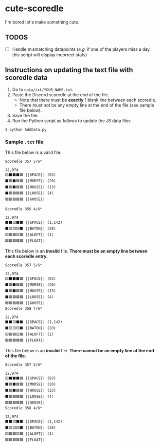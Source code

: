 # cute-scoredle
I'm bored let's make something cute.

## TODOS
- [ ] Handle mismatching datapoints (_e.g._ if one of the players miss a day, this script will display incorrect stats)

## Instructions on updating the text file with scoredle data
1. Go to `data/txt/YOUR_NAME.txt`.
2. Paste the Discord scoredle at the end of the file. 
   * Note that there must be **exactly** 1 blank line between each scoredle.
   * There must not be any empty line at the end of the file (see sample file below).
3. Save the file.
4. Run the Python script as follows to update the JS data files
```
$ python AddData.py
```

### Sample `.txt` file
This file below is a valid file.
```
Scoredle 357 5/6*

12,974
🟨⬛⬛⬛🟩 ||SPACE|| (93)
⬛🟩⬛🟩🟩 ||MORSE|| (20)
⬛🟩⬛🟩🟩 ||HOUSE|| (13)
⬛🟩🟩🟩🟩 ||LOOSE|| (4)
🟩🟩🟩🟩🟩 ||GOOSE||

Scoredle 358 4/6*

12,974
⬛⬛🟨⬛⬛ ||SPACE|| (1,142)
⬛🟨🟨🟨⬛ ||BATON|| (28)
🟨🟩🟩🟨🟩 ||ALOFT|| (1)
🟩🟩🟩🟩🟩 ||FLOAT||
```

This file below is an **invalid** file. **There must be an empty line between each scoredle entry.**
```
Scoredle 357 5/6*

12,974
🟨⬛⬛⬛🟩 ||SPACE|| (93)
⬛🟩⬛🟩🟩 ||MORSE|| (20)
⬛🟩⬛🟩🟩 ||HOUSE|| (13)
⬛🟩🟩🟩🟩 ||LOOSE|| (4)
🟩🟩🟩🟩🟩 ||GOOSE||
Scoredle 358 4/6*

12,974
⬛⬛🟨⬛⬛ ||SPACE|| (1,142)
⬛🟨🟨🟨⬛ ||BATON|| (28)
🟨🟩🟩🟨🟩 ||ALOFT|| (1)
🟩🟩🟩🟩🟩 ||FLOAT||
```

This file below is an **invalid** file. **There cannot be an empty line at the end of the file.**
```
Scoredle 357 5/6*

12,974
🟨⬛⬛⬛🟩 ||SPACE|| (93)
⬛🟩⬛🟩🟩 ||MORSE|| (20)
⬛🟩⬛🟩🟩 ||HOUSE|| (13)
⬛🟩🟩🟩🟩 ||LOOSE|| (4)
🟩🟩🟩🟩🟩 ||GOOSE||
Scoredle 358 4/6*

12,974
⬛⬛🟨⬛⬛ ||SPACE|| (1,142)
⬛🟨🟨🟨⬛ ||BATON|| (28)
🟨🟩🟩🟨🟩 ||ALOFT|| (1)
🟩🟩🟩🟩🟩 ||FLOAT||

```


